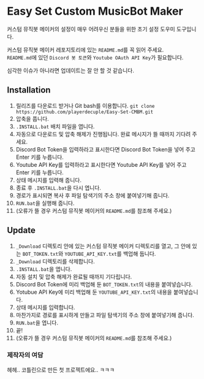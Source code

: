 # Easy Set Custom MusicBot Maker
커스텀 뮤직봇 메이커의 설정이 매우 어려우신 분들을 위한 초기 설정 도우미 도구입니다.  
  
커스텀 뮤직봇 메이커 레포지토리에 있는 `README.md`를 꼭 읽어 주세요.  
`README.md`에 있던 `Discord 봇 토큰`와 `Youtube OAuth API Key`가 필요합니다.  
  
심각한 이슈가 아니라면 업데이트는 잘 안 할 것 같습니다.

## Installation
1. 릴리즈를 다운로드 받거나 Git bash를 이용합니다.
```git clone https://github.com/playerdecuple/Easy-Set-CMBM.git```
2. 압축을 풉니다.
3. `.INSTALL.bat` 배치 파일을 엽니다.
4. 자동으로 다운로드 및 압축 해제가 진행됩니다. 완료 메시지가 뜰 때까지 기다려 주세요.
5. Discord Bot Token을 입력하라고 표시한다면 Discord Bot Token을 넣어 주고 Enter 키를 누릅니다.
6. Youtube API Key를 입력하라고 표시한다면 Youtube API Key를 넣어 주고 Enter 키를 누릅니다.
7. 상태 메시지를 입력해 줍니다.
8. 종료 후 `.INSTALL.bat`을 다시 엽니다.
9. 경로가 표시되면 복사 후 파일 탐색기의 주소 창에 붙여넣기해 줍니다.
10. `RUN.bat`을 실행해 줍니다.
11. (오류가 뜰 경우 커스텀 뮤직봇 메이커의 `README.md`를 참조해 주세요.)

## Update
1. `_Download` 디렉토리 안에 있는 커스텀 뮤직봇 메이커 디렉토리를 열고, 그 안에 있는 `BOT_TOKEN.txt`와 `YOUTUBE_API_KEY.txt`를 백업해 둡니다.
2. `_Download` 디렉토리를 삭제합니다.
3. `.INSTALL.bat`을 엽니다.
4. 자동 설치 및 압축 해제가 완료될 때까지 기다립니다.
5. Discord Bot Token에 미리 백업해 둔 `BOT_TOKEN.txt`의 내용을 붙여넣습니다.
6. Yotubue API Key에 미리 백업해 둔 `YOUTUBE_API_KEY.txt`의 내용을 붙여넣습니다.
7. 상태 메시지를 입력합니다.
8. 마찬가지로 경로를 표시하게 만들고 파일 탐색기의 주소 창에 붙여넣기해 줍니다.
9. `RUN.bat`을 엽니다.
10. 끝!
11. (오류가 뜰 경우 커스텀 뮤직봇 메이커의 `README.md`를 참조해 주세요.)

### 제작자의 여담
헤헤.. 코틀린으로 만든 첫 프로젝트에요.. ㅋㅋㅋ

